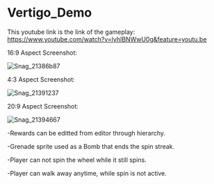 # Vertigo_Demo
This youtube link is the link of the gameplay:
https://www.youtube.com/watch?v=lyhIBNWwU0g&feature=youtu.be



16:9 Aspect Screenshot:

![Snag_21386b87](https://user-images.githubusercontent.com/70349087/222982465-0fb2047b-61af-493e-be7e-5fb378bd8880.png)

4:3 Aspect Screenshot:

![Snag_21391237](https://user-images.githubusercontent.com/70349087/222982490-fcb97e00-91ff-436f-8a69-79fb7c00a29a.png)

20:9 Aspect Screenshot:

![Snag_21394667](https://user-images.githubusercontent.com/70349087/222982498-a0df331e-9620-41c5-bff6-6aa2638e0a9d.png)



-Rewards can be editted from editor through hierarchy.

-Grenade sprite used as a Bomb that ends the spin streak.

-Player can not spin the wheel while it still spins.

-Player can walk away anytime, while spin is not active.
